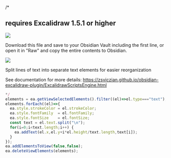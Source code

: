 ---
---

/*
## requires Excalidraw 1.5.1 or higher
![](https://raw.githubusercontent.com/zsviczian/obsidian-excalidraw-plugin/master/images/scripts-download-raw.jpg)

Download this file and save to your Obsidian Vault including the first line, or open it in "Raw" and copy the entire contents to Obsidian.

![](https://raw.githubusercontent.com/zsviczian/obsidian-excalidraw-plugin/master/images/scripts-split-lines.jpg)

Split lines of text into separate text elements for easier reorganization

See documentation for more details:
https://zsviczian.github.io/obsidian-excalidraw-plugin/ExcalidrawScriptsEngine.html

```javascript
*/
elements = ea.getViewSelectedElements().filter((el)=>el.type==="text");
elements.forEach((el)=>{
  ea.style.strokeColor = el.strokeColor;
  ea.style.fontFamily  = el.fontFamily;
  ea.style.fontSize    = el.fontSize;
  const text = el.text.split("\n");
  for(i=0;i<text.length;i++) {
	ea.addText(el.x,el.y+i*el.height/text.length,text[i]);
  }
});
ea.addElementsToView(false,false);
ea.deleteViewElements(elements);